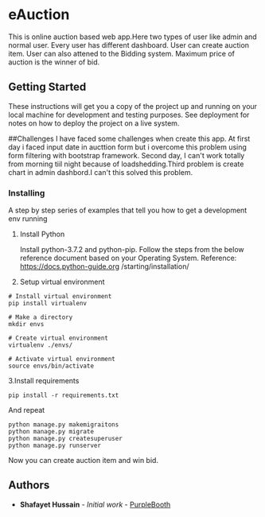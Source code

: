 # eAuction

This is online auction based web app.Here two types of user like admin and normal user. Every user has different dashboard. User can create auction item. User can also attened to the Bidding system. Maximum price of auction is the winner of bid.

## Getting Started

These instructions will get you a copy of the project up and running on your local machine for development and testing purposes. See deployment for notes on how to deploy the project on a live system.

##Challenges 
    I have faced some challenges when create this app. At first day i faced input date in aucttion form but i overcome this problem using form filtering with bootstrap framework. Second day, I can't work totally from morning tiil night because of loadshedding.Third problem is create chart in admin dashbord.I can't this solved this problem.


### Installing

A step by step series of examples that tell you how to get a development env running

1. Install Python
    
   Install python-3.7.2 and python-pip. Follow the steps from the below reference document based on your Operating System. Reference: https://docs.python-guide.org    /starting/installation/
2. Setup virtual environment
```
# Install virtual environment
pip install virtualenv

# Make a directory
mkdir envs

# Create virtual environment
virtualenv ./envs/

# Activate virtual environment
source envs/bin/activate

```
3.Install requirements
  ```
  pip install -r requirements.txt
  ```
And repeat

```
python manage.py makemigraitons
python manage.py migrate
python manage.py createsuperuser
python manage.py runserver
```

Now you can create auction item and win bid.


## Authors

* **Shafayet Hussain** - *Initial work* - [PurpleBooth](https://github.com/HussainShafayet)


